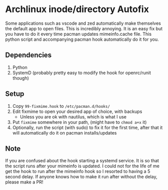 # Archlinux inode/directory Autofix
Some applications such as vscode and zed automatically make themselves the default app to open files. This is incredibly annoying. It is an easy fix but you have to do it every time pacman updates mimeinfo.cache file. This python script and accompanying pacman hook automatically do it for you.

## Dependencies
1. Python
2. SystemD (probably pretty easy to modify the hook for openrc/runit though)

## Setup
1. Copy `99-fixmime.hook` to `/etc/pacman.d/hooks/`
2. Edit fixmime to open your desired app of choice, with backups
    - Unless you are ok with nautilus, which is what I use
3. Put `fixmime` somewhere in your path, (might have to `chmod a+x` it)
4. Optionally, run the script (with sudo) to fix it for the first time, after that it will automatically do it on pacman installs/updates

## Note
If you are confused about the hook starting a systemd service. It is so that the script runs after your mimeinfo is updated. I could not for the life of me get the hook to run after the mimeinfo hook so I resorted to having a 5 second delay. If anyone knows how to make it run after without the delay, please make a PR!
